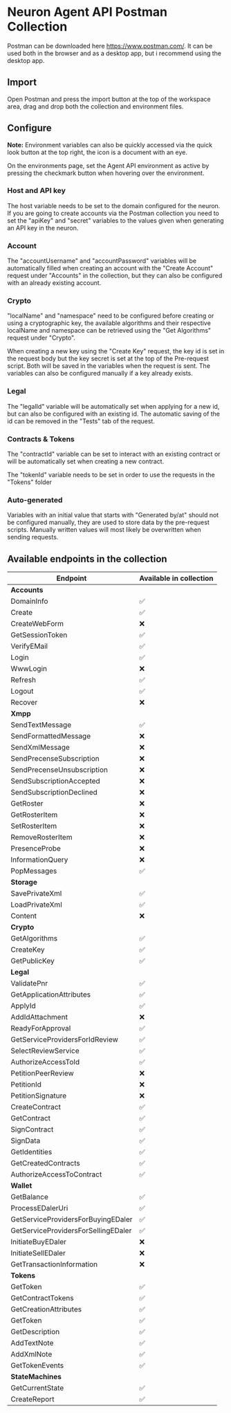 # Neuron Agent API Postman Collection
Postman can be downloaded here https://www.postman.com/. It can be used both in the browser and as a desktop app, but i recommend using the desktop app.

## Import
Open Postman and press the import button at the top of the workspace area, drag and drop both the collection and environment files.

## Configure
**Note:** Environment variables can also be quickly accessed via the quick look button at the top right, the icon is a document with an eye.

On the environments page, set the Agent API environment as active by pressing the checkmark button when hovering over the environment. 
### Host and API key
The host variable needs to be set to the domain configured for the neuron.
If you are going to create accounts via the Postman collection you need to set the "apiKey" and "secret" variables to the values given when generating an API key in the neuron.

### Account
The "accountUsername" and "accountPassword" variables will be automatically filled when creating an account with the "Create Account" request under "Accounts" in the collection, but they can also be configured with an already existing account.

### Crypto
"localName" and "namespace" need to be configured before creating or using a cryptographic key, the available algorithms and their respective localName and namespace can be retrieved using the "Get Algorithms" request under "Crypto".

When creating a new key using the "Create Key" request, the key id is set in the request body but the key secret is set at the top of the Pre-request script. Both will be saved in the variables when the request is sent. The variables can also be configured manually if a key already exists.

### Legal
The "legalId" variable will be automatically set when applying for a new id, but can also be configured with an existing id. The automatic saving of the id can be removed in the "Tests" tab of the request.
### Contracts & Tokens
The "contractId" variable can be set to interact with an existing contract or will be automatically set when creating a new contract.

The "tokenId" variable needs to be set in order to use the requests in the "Tokens" folder

### Auto-generated
Variables with an initial value that starts with "Generated by/at" should not be configured manually, they are used to store data by the pre-request scripts. Manually written values will most likely be overwritten when sending requests.

## Available endpoints in the collection

|Endpoint|Available in collection|
|---|---|
|**Accounts**||
|DomainInfo|:white_check_mark:|
|Create|:white_check_mark:|
|CreateWebForm|:x:|
|GetSessionToken|:white_check_mark:|
|VerifyEMail|:white_check_mark:|
|Login|:white_check_mark:|
|WwwLogin|:x:|
|Refresh|:white_check_mark:|
|Logout|:white_check_mark:|
|Recover|:x:|
|**Xmpp**||
|SendTextMessage|:white_check_mark:|
|SendFormattedMessage|:x:|
|SendXmlMessage|:x:|
|SendPrecenseSubscription|:x:|
|SendPrecenseUnsubscription|:x:|
|SendSubscriptionAccepted|:x:|
|SendSubscriptionDeclined|:x:|
|GetRoster|:x:|
|GetRosterItem|:x:|
|SetRosterItem|:x:|
|RemoveRosterItem|:x:|
|PresenceProbe|:x:|
|InformationQuery|:x:|
|PopMessages|:white_check_mark:|
|**Storage**||
|SavePrivateXml|:white_check_mark:|
|LoadPrivateXml|:white_check_mark:|
|Content|:x:|
|**Crypto**||
|GetAlgorithms|:white_check_mark:|
|CreateKey|:white_check_mark:|
|GetPublicKey|:white_check_mark:|
|**Legal**||
|ValidatePnr|:white_check_mark:|
|GetApplicationAttributes|:white_check_mark:|
|ApplyId|:white_check_mark:|
|AddIdAttachment|:x:|
|ReadyForApproval|:white_check_mark:|
|GetServiceProvidersForIdReview|:white_check_mark:|
|SelectReviewService|:white_check_mark:|
|AuthorizeAccessToId|:white_check_mark:|
|PetitionPeerReview|:x:|
|PetitionId|:x:|
|PetitionSignature|:x:|
|CreateContract|:white_check_mark:|
|GetContract|:white_check_mark:|
|SignContract|:white_check_mark:|
|SignData|:white_check_mark:|
|GetIdentities|:white_check_mark:|
|GetCreatedContracts|:white_check_mark:|
|AuthorizeAccessToContract|:white_check_mark:|
|**Wallet**||
|GetBalance|:white_check_mark:|
|ProcessEDalerUri|:white_check_mark:|
|GetServiceProvidersForBuyingEDaler|:white_check_mark:|
|GetServiceProvidersForSellingEDaler|:white_check_mark:|
|InitiateBuyEDaler|:x:|
|InitiateSellEDaler|:x:|
|GetTransactionInformation|:x:|
|**Tokens**||
|GetToken|:white_check_mark:|
|GetContractTokens|:white_check_mark:|
|GetCreationAttributes|:white_check_mark:|
|GetToken|:white_check_mark:|
|GetDescription|:white_check_mark:|
|AddTextNote|:white_check_mark:|
|AddXmlNote|:white_check_mark:|
|GetTokenEvents|:white_check_mark:|
|**StateMachines**||
|GetCurrentState|:white_check_mark:|
|CreateReport|:white_check_mark:|
